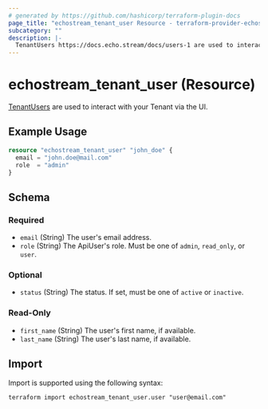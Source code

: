 ```yaml
---
# generated by https://github.com/hashicorp/terraform-plugin-docs
page_title: "echostream_tenant_user Resource - terraform-provider-echostream"
subcategory: ""
description: |-
  TenantUsers https://docs.echo.stream/docs/users-1 are used to interact with your Tenant via the UI.
---
```


# echostream_tenant_user (Resource)

[TenantUsers](https://docs.echo.stream/docs/users-1) are used to interact with your Tenant via the UI.

## Example Usage

```terraform
resource "echostream_tenant_user" "john_doe" {
  email = "john.doe@mail.com"
  role  = "admin"
}
```

<!-- schema generated by tfplugindocs -->
## Schema

### Required

- `email` (String) The user's email address.
- `role` (String) The ApiUser's role. Must be one of `admin`, `read_only`, or `user`.

### Optional

- `status` (String) The status. If set, must be one of `active` or `inactive`.

### Read-Only

- `first_name` (String) The user's first name, if available.
- `last_name` (String) The user's last name, if available.

## Import

Import is supported using the following syntax:

```shell
terraform import echostream_tenant_user.user "user@email.com"
```
